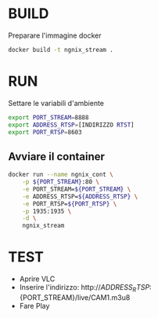

# BUILD

Preparare l'immagine docker

``` bash
docker build -t ngnix_stream . 
```

# RUN

Settare le variabili d'ambiente
``` bash
export PORT_STREAM=8888
export ADDRESS_RTSP=[INDIRIZZO RTST]
export PORT_RTSP=8603
```

## Avviare il container
``` bash
docker run --name ngnix_cont \
    -p ${PORT_STREAM}:80 \
    -e PORT_STREAM=${PORT_STREAM} \
    -e ADDRESS_RTSP=${ADDRESS_RTSP} \
    -e PORT_RTSP=${PORT_RTSP} \
    -p 1935:1935 \
    -d \
    ngnix_stream
```

# TEST

- Aprire VLC
- Inserire l'indirizzo: http://${ADDRESS_RTSP}:${PORT_STREAM}/live/CAM1.m3u8
- Fare Play
